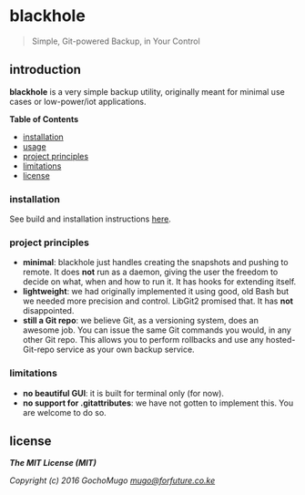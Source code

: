 # blackhole

> Simple, Git-powered Backup, in Your Control


## introduction

**blackhole** is a very simple backup utility, originally meant
for minimal use cases or low-power/iot applications.

**Table of Contents**

* [installation](#installation)
* [usage][usage]
* [project principles](#principles)
* [limitations](#limitations)
* [license](#license)


<a name="installation"></a>
### installation

See build and installation instructions [here][build].


<a name="principles"></a>
### project principles

* **minimal**: blackhole just handles creating the snapshots and pushing to
  remote. It does **not** run as a daemon, giving the user the freedom to
  decide on what, when and how to run it. It has hooks for extending itself.
* **lightweight**: we had originally implemented it using good, old Bash but
  we needed more precision and control. LibGit2 promised that. It has **not**
  disappointed.
* **still a Git repo**: we believe Git, as a versioning system, does an
  awesome job. You can issue the same Git commands you would, in any other
  Git repo. This allows you to perform rollbacks and use any hosted-Git-repo
  service as your own backup service.


<a name="limitations"></a>
### limitations

* **no beautiful GUI**: it is built for terminal only (for now).
* **no support for .gitattributes**: we have not gotten to implement this.
  You are welcome to do so.


<a name="license"></a>
## license

***The MIT License (MIT)***

*Copyright (c) 2016 GochoMugo <mugo@forfuture.co.ke>*


[build]:https://github.com/gochomugo/blackhole/blob/master/docs/introduction.md#build
[usage]:https://github.com/gochomugo/blackhole/blob/master/docs/usage.md
